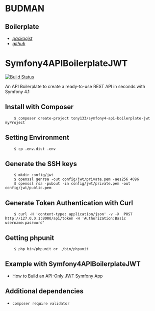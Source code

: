 # BUDMAN

## Boilerplate
* [*packagist*](https://packagist.org/packages/tony133/symfony4-api-boilerplate-jwt)
* [*github*](https://github.com/Tony133/Symfony4APIBoilerplateJWTBook)

# Symfony4APIBoilerplateJWT

[![Build Status](https://travis-ci.org/Tony133/Symfony4APIBoilerplateJWT.svg?branch=master)](https://travis-ci.org/Tony133/Symfony4APIBoilerplateJWT)

An API Boilerplate to create a ready-to-use REST API in seconds with Symfony 4.1

## Install with Composer

```
    $ composer create-project tony133/symfony4-api-boilerplate-jwt myProject
```

## Setting Environment

```
    $ cp .env.dist .env
```

## Generate the SSH keys

```
	$ mkdir config/jwt
	$ openssl genrsa -out config/jwt/private.pem -aes256 4096
	$ openssl rsa -pubout -in config/jwt/private.pem -out config/jwt/public.pem
```

## Generate Token Authentication with Curl

```
	$ curl -H 'content-type: application/json' -v -X  POST http://127.0.0.1:8000/api/token -H 'Authorization:Basic username:password'
```

## Getting phpunit

```
    $ php bin/phpunit or ./bin/phpunit
```

## Example with Symfony4APIBoilerplateJWT

* [How to Build an API-Only JWT Symfony App](https://github.com/Tony133/Symfony4APIBoilerplateJWTBook)


## Additional dependencies
* ``composer require validator``